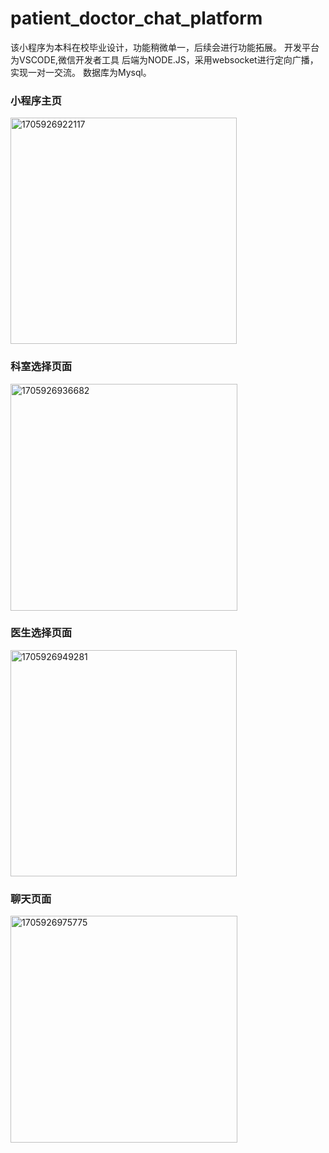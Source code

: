 # patient_doctor_chat_platform
该小程序为本科在校毕业设计，功能稍微单一，后续会进行功能拓展。
开发平台为VSCODE,微信开发者工具
后端为NODE.JS，采用websocket进行定向广播，实现一对一交流。
数据库为Mysql。
### 小程序主页
<img width="362" alt="1705926922117" src="https://github.com/peterthegreat109/patient_doctor_chat_platform/assets/58739316/368317fb-5389-436b-95ff-56d9af87bab6">

### 科室选择页面
<img width="363" alt="1705926936682" src="https://github.com/peterthegreat109/patient_doctor_chat_platform/assets/58739316/3032a129-34f9-4f71-b3ba-a73d22eb8007">

### 医生选择页面
<img width="362" alt="1705926949281" src="https://github.com/peterthegreat109/patient_doctor_chat_platform/assets/58739316/62b0bb25-22c4-4a0b-ae6e-6dcecd5aa72b">

### 聊天页面
<img width="363" alt="1705926975775" src="https://github.com/peterthegreat109/patient_doctor_chat_platform/assets/58739316/d4e4ecdf-b0ff-471f-9f53-e7172ddf9397">


